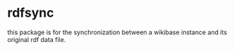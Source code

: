 # rdfsync
this package is for the synchronization between a wikibase instance and its original rdf data file.